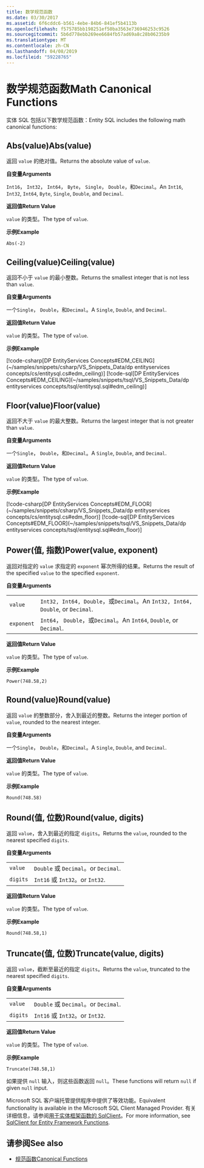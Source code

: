```yaml
---
title: 数学规范函数
ms.date: 03/30/2017
ms.assetid: 6f6cddc6-b561-4ebe-84b6-841ef5b4113b
ms.openlocfilehash: f575785bb198251ef50ba3563e736946253c9526
ms.sourcegitcommit: 5b6d778ebb269ee6684fb57ad69a8c28b06235b9
ms.translationtype: MT
ms.contentlocale: zh-CN
ms.lasthandoff: 04/08/2019
ms.locfileid: "59228765"
---
```

# <a name="math-canonical-functions"></a><span data-ttu-id="a19b0-102">数学规范函数</span><span class="sxs-lookup"><span data-stu-id="a19b0-102">Math Canonical Functions</span></span>

<span data-ttu-id="a19b0-103">实体 SQL 包括以下数学规范函数：</span><span class="sxs-lookup"><span data-stu-id="a19b0-103">Entity SQL includes the following math canonical functions:</span></span>
  
## <a name="absvalue"></a><span data-ttu-id="a19b0-104">Abs(value)</span><span class="sxs-lookup"><span data-stu-id="a19b0-104">Abs(value)</span></span>

<span data-ttu-id="a19b0-105">返回 `value` 的绝对值。</span><span class="sxs-lookup"><span data-stu-id="a19b0-105">Returns the absolute value of `value`.</span></span>

**<span data-ttu-id="a19b0-106">自变量</span><span class="sxs-lookup"><span data-stu-id="a19b0-106">Arguments</span></span>**

<span data-ttu-id="a19b0-107">`Int16`， `Int32`， `Int64`， `Byte`， `Single`， `Double`，和`Decimal`。</span><span class="sxs-lookup"><span data-stu-id="a19b0-107">An `Int16`, `Int32`, `Int64`, `Byte`, `Single`, `Double`, and `Decimal`.</span></span>

**<span data-ttu-id="a19b0-108">返回值</span><span class="sxs-lookup"><span data-stu-id="a19b0-108">Return Value</span></span>**

<span data-ttu-id="a19b0-109">`value` 的类型。</span><span class="sxs-lookup"><span data-stu-id="a19b0-109">The type of `value`.</span></span>

**<span data-ttu-id="a19b0-110">示例</span><span class="sxs-lookup"><span data-stu-id="a19b0-110">Example</span></span>**

`Abs(-2)`

## <a name="ceilingvalue"></a><span data-ttu-id="a19b0-111">Ceiling(value)</span><span class="sxs-lookup"><span data-stu-id="a19b0-111">Ceiling(value)</span></span>

<span data-ttu-id="a19b0-112">返回不小于 `value` 的最小整数。</span><span class="sxs-lookup"><span data-stu-id="a19b0-112">Returns the smallest integer that is not less than `value`.</span></span>

**<span data-ttu-id="a19b0-113">自变量</span><span class="sxs-lookup"><span data-stu-id="a19b0-113">Arguments</span></span>**

<span data-ttu-id="a19b0-114">一个`Single`， `Double`，和`Decimal`。</span><span class="sxs-lookup"><span data-stu-id="a19b0-114">A `Single`, `Double`, and `Decimal`.</span></span>

**<span data-ttu-id="a19b0-115">返回值</span><span class="sxs-lookup"><span data-stu-id="a19b0-115">Return Value</span></span>**

<span data-ttu-id="a19b0-116">`value` 的类型。</span><span class="sxs-lookup"><span data-stu-id="a19b0-116">The type of `value`.</span></span>

**<span data-ttu-id="a19b0-117">示例</span><span class="sxs-lookup"><span data-stu-id="a19b0-117">Example</span></span>**

[!code-csharp[DP EntityServices Concepts#EDM_CEILING](~/samples/snippets/csharp/VS_Snippets_Data/dp entityservices concepts/cs/entitysql.cs#edm_ceiling)]
[!code-sql[DP EntityServices Concepts#EDM_CEILING](~/samples/snippets/tsql/VS_Snippets_Data/dp entityservices concepts/tsql/entitysql.sql#edm_ceiling)]

## <a name="floorvalue"></a><span data-ttu-id="a19b0-118">Floor(value)</span><span class="sxs-lookup"><span data-stu-id="a19b0-118">Floor(value)</span></span>

<span data-ttu-id="a19b0-119">返回不大于 `value` 的最大整数。</span><span class="sxs-lookup"><span data-stu-id="a19b0-119">Returns the largest integer that is not greater than `value`.</span></span>

**<span data-ttu-id="a19b0-120">自变量</span><span class="sxs-lookup"><span data-stu-id="a19b0-120">Arguments</span></span>**

<span data-ttu-id="a19b0-121">一个`Single`， `Double`，和`Decimal`。</span><span class="sxs-lookup"><span data-stu-id="a19b0-121">A `Single`, `Double`, and `Decimal`.</span></span>

**<span data-ttu-id="a19b0-122">返回值</span><span class="sxs-lookup"><span data-stu-id="a19b0-122">Return Value</span></span>**

<span data-ttu-id="a19b0-123">`value` 的类型。</span><span class="sxs-lookup"><span data-stu-id="a19b0-123">The type of `value`.</span></span>

**<span data-ttu-id="a19b0-124">示例</span><span class="sxs-lookup"><span data-stu-id="a19b0-124">Example</span></span>**

[!code-csharp[DP EntityServices Concepts#EDM_FLOOR](~/samples/snippets/csharp/VS_Snippets_Data/dp entityservices concepts/cs/entitysql.cs#edm_floor)]
[!code-sql[DP EntityServices Concepts#EDM_FLOOR](~/samples/snippets/tsql/VS_Snippets_Data/dp entityservices concepts/tsql/entitysql.sql#edm_floor)]

## <a name="powervalue-exponent"></a><span data-ttu-id="a19b0-125">Power(值, 指数)</span><span class="sxs-lookup"><span data-stu-id="a19b0-125">Power(value, exponent)</span></span>

<span data-ttu-id="a19b0-126">返回对指定的 `value` 求指定的 `exponent` 幂次所得的结果。</span><span class="sxs-lookup"><span data-stu-id="a19b0-126">Returns the result of the specified `value` to the specified `exponent`.</span></span>

**<span data-ttu-id="a19b0-127">自变量</span><span class="sxs-lookup"><span data-stu-id="a19b0-127">Arguments</span></span>**

|  |  |
|--|--|
|`value` | <span data-ttu-id="a19b0-128">`Int32, Int64, Double`，或`Decimal`。</span><span class="sxs-lookup"><span data-stu-id="a19b0-128">An `Int32, Int64, Double`, or `Decimal`.</span></span> |
|`exponent` | <span data-ttu-id="a19b0-129">`Int64`， `Double`，或`Decimal`。</span><span class="sxs-lookup"><span data-stu-id="a19b0-129">An `Int64`, `Double`, or `Decimal`.</span></span> |

**<span data-ttu-id="a19b0-130">返回值</span><span class="sxs-lookup"><span data-stu-id="a19b0-130">Return Value</span></span>**

<span data-ttu-id="a19b0-131">`value` 的类型。</span><span class="sxs-lookup"><span data-stu-id="a19b0-131">The type of `value`.</span></span>

**<span data-ttu-id="a19b0-132">示例</span><span class="sxs-lookup"><span data-stu-id="a19b0-132">Example</span></span>**

`Power(748.58,2)`

## <a name="roundvalue"></a><span data-ttu-id="a19b0-133">Round(value)</span><span class="sxs-lookup"><span data-stu-id="a19b0-133">Round(value)</span></span>

<span data-ttu-id="a19b0-134">返回 `value` 的整数部分，舍入到最近的整数。</span><span class="sxs-lookup"><span data-stu-id="a19b0-134">Returns the integer portion of `value`, rounded to the nearest integer.</span></span>

**<span data-ttu-id="a19b0-135">自变量</span><span class="sxs-lookup"><span data-stu-id="a19b0-135">Arguments</span></span>**

<span data-ttu-id="a19b0-136">一个`Single`， `Double`，和`Decimal`。</span><span class="sxs-lookup"><span data-stu-id="a19b0-136">A `Single`, `Double`, and `Decimal`.</span></span>

**<span data-ttu-id="a19b0-137">返回值</span><span class="sxs-lookup"><span data-stu-id="a19b0-137">Return Value</span></span>**

<span data-ttu-id="a19b0-138">`value` 的类型。</span><span class="sxs-lookup"><span data-stu-id="a19b0-138">The type of `value`.</span></span>

**<span data-ttu-id="a19b0-139">示例</span><span class="sxs-lookup"><span data-stu-id="a19b0-139">Example</span></span>**

`Round(748.58)`

## <a name="roundvalue-digits"></a><span data-ttu-id="a19b0-140">Round(值, 位数)</span><span class="sxs-lookup"><span data-stu-id="a19b0-140">Round(value, digits)</span></span>

<span data-ttu-id="a19b0-141">返回 `value`，舍入到最近的指定 `digits`。</span><span class="sxs-lookup"><span data-stu-id="a19b0-141">Returns the `value`, rounded to the nearest specified `digits`.</span></span>

**<span data-ttu-id="a19b0-142">自变量</span><span class="sxs-lookup"><span data-stu-id="a19b0-142">Arguments</span></span>**

|  |  |
|--|--|
|`value`|`Double` <span data-ttu-id="a19b0-143">或 `Decimal`。</span><span class="sxs-lookup"><span data-stu-id="a19b0-143">or `Decimal`.</span></span>|
|`digits`|`Int16` <span data-ttu-id="a19b0-144">或 `Int32`。</span><span class="sxs-lookup"><span data-stu-id="a19b0-144">or `Int32`.</span></span>|

**<span data-ttu-id="a19b0-145">返回值</span><span class="sxs-lookup"><span data-stu-id="a19b0-145">Return Value</span></span>**

<span data-ttu-id="a19b0-146">`value` 的类型。</span><span class="sxs-lookup"><span data-stu-id="a19b0-146">The type of `value`.</span></span>

**<span data-ttu-id="a19b0-147">示例</span><span class="sxs-lookup"><span data-stu-id="a19b0-147">Example</span></span>**

`Round(748.58,1)`

## <a name="truncatevalue-digits"></a><span data-ttu-id="a19b0-148">Truncate(值, 位数)</span><span class="sxs-lookup"><span data-stu-id="a19b0-148">Truncate(value, digits)</span></span>

<span data-ttu-id="a19b0-149">返回 `value`，截断至最近的指定 `digits`。</span><span class="sxs-lookup"><span data-stu-id="a19b0-149">Returns the `value`, truncated to the nearest specified `digits`.</span></span>

**<span data-ttu-id="a19b0-150">自变量</span><span class="sxs-lookup"><span data-stu-id="a19b0-150">Arguments</span></span>**

|  |  |
|--|--|
|`value`|`Double` <span data-ttu-id="a19b0-151">或 `Decimal`。</span><span class="sxs-lookup"><span data-stu-id="a19b0-151">or `Decimal`.</span></span>|
|`digits`|`Int16` <span data-ttu-id="a19b0-152">或 `Int32`。</span><span class="sxs-lookup"><span data-stu-id="a19b0-152">or `Int32`.</span></span>|

**<span data-ttu-id="a19b0-153">返回值</span><span class="sxs-lookup"><span data-stu-id="a19b0-153">Return Value</span></span>**

<span data-ttu-id="a19b0-154">`value` 的类型。</span><span class="sxs-lookup"><span data-stu-id="a19b0-154">The type of `value`.</span></span>

**<span data-ttu-id="a19b0-155">示例</span><span class="sxs-lookup"><span data-stu-id="a19b0-155">Example</span></span>**

`Truncate(748.58,1)`  
  
 <span data-ttu-id="a19b0-156">如果提供 `null` 输入，则这些函数返回 `null`。</span><span class="sxs-lookup"><span data-stu-id="a19b0-156">These functions will return `null` if given `null` input.</span></span>  
  
 <span data-ttu-id="a19b0-157">Microsoft SQL 客户端托管提供程序中提供了等效功能。</span><span class="sxs-lookup"><span data-stu-id="a19b0-157">Equivalent functionality is available in the Microsoft SQL Client Managed Provider.</span></span> <span data-ttu-id="a19b0-158">有关详细信息，请参阅[用于实体框架函数的 SqlClient](../../../../../../docs/framework/data/adonet/ef/sqlclient-for-ef-functions.md)。</span><span class="sxs-lookup"><span data-stu-id="a19b0-158">For more information, see [SqlClient for Entity Framework Functions](../../../../../../docs/framework/data/adonet/ef/sqlclient-for-ef-functions.md).</span></span>  
  
## <a name="see-also"></a><span data-ttu-id="a19b0-159">请参阅</span><span class="sxs-lookup"><span data-stu-id="a19b0-159">See also</span></span>

- [<span data-ttu-id="a19b0-160">规范函数</span><span class="sxs-lookup"><span data-stu-id="a19b0-160">Canonical Functions</span></span>](../../../../../../docs/framework/data/adonet/ef/language-reference/canonical-functions.md)
